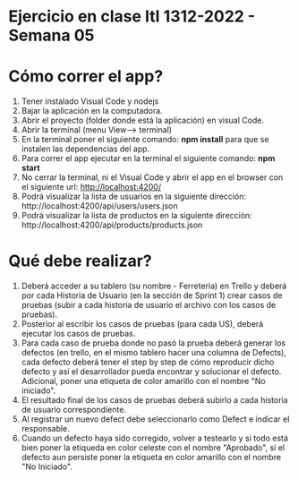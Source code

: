 
# Ejercicio en clase ItI 1312-2022 - Semana 05

# Cómo correr el app?

1. Tener instalado Visual Code y nodejs
2. Bajar la aplicación en la computadora.
3. Abrir el proyecto (folder donde está la aplicación) en visual Code.
4. Abrir la terminal (menu View--> terminal)
5. En la terminal poner el siguiente comando: **npm install** para que se instalen las dependencias del app.
6. Para correr el app ejecutar en la terminal el siguiente comando: **npm start**
7. No cerrar la terminal, ni el Visual Code y abrir el app en el browser con el siguiente url: [http://localhost:4200/](http://localhost:4200/)
8. Podrá visualizar la lista de usuarios en la siguiente dirección: http://localhost:4200/api/users/users.json
9. Podrá visualizar la lista de productos en la siguiente dirección: http://localhost:4200/api/products/products.json


# Qué debe realizar?
1. Deberá acceder a su tablero (su nombre - Ferreteria) en Trello y deberá por cada Historia de Usuario (en la sección de Sprint 1) crear casos de pruebas (subir a cada historia de usuario el archivo con los casos de pruebas).
2. Posterior al escribir los casos de pruebas (para cada US), deberá ejecutar los casos de pruebas.
3. Para cada caso de prueba donde no pasó la prueba deberá generar los defectos (en trello, en el mismo tablero hacer una columna de Defects), cada defecto deberá tener el step by step de cómo reproducir dicho defecto y así el desarrollador pueda encontrar y solucionar el defecto. Adicional, poner una etiqueta de color amarillo con el nombre "No iniciado".
4. El resultado final de los casos de pruebas deberá subirlo a cada historia de usuario correspondiente.
5. Al registrar un nuevo defect debe seleccionarlo como Defect e indicar el responsable.
6. Cuando un defecto haya sido corregido, volver a testearlo y si todo está bien poner la etiqueda en color celeste con el nombre "Aprobado", si el defecto aun persiste poner la etiqueta en color amarillo con el nombre "No Iniciado".
